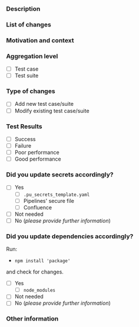 ### Description

<!--- Please always add a PR description as if nobody knows anything about the context these changes come from. -->
<!--- Even if we are all from our internal team, we may not be on the same page. -->
<!--- Write this PR as you were contributing to a public OSS project, where nobody knows you and you have to earn their trust. -->
<!--- This will improve our projects in the long run! Thanks. -->

### List of changes

<!--- Describe your changes in detail -->

### Motivation and context

<!--- Why is this change required? What problem does it solve? -->

### Aggregation level

<!--- Did you write a single reusable test case, or a full test suite?  -->

- [ ] Test case
- [ ] Test suite

### Type of changes

- [ ] Add new test case/suite
- [ ] Modify existing test case/suite

### Test Results

- [ ] Success
- [ ] Failure
- [ ] Poor performance
- [ ] Good performance

### Did you update secrets accordingly?

- [ ] Yes
  - [ ] `.pu_secrets_template.yaml`
  - [ ] Pipelines' secure file
  - [ ] Confluence
- [ ] Not needed
- [ ] No (_please provide further information_)

### Did you update dependencies accordingly?

Run:

- `npm install 'package'`

and check for changes.

- [ ] Yes
  - [ ] `node_modules`
- [ ] Not needed
- [ ] No (_please provide further information_)

### Other information

<!-- Any other information that is important to this PR such as screenshots of how the component looks before and after the change. -->
